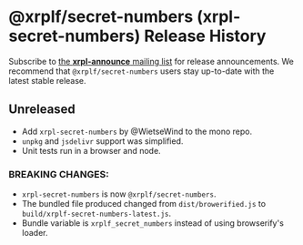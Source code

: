 # @xrplf/secret-numbers (xrpl-secret-numbers) Release History

Subscribe to [the **xrpl-announce** mailing list](https://groups.google.com/g/xrpl-announce) for release announcements. We recommend that `@xrplf/secret-numbers` users stay up-to-date with the latest stable release.

## Unreleased

- Add `xrpl-secret-numbers` by @WietseWind  to the mono repo.
- `unpkg` and `jsdelivr` support was simplified.
- Unit tests run in a browser and node.

### BREAKING CHANGES:
- `xrpl-secret-numbers` is now `@xrplf/secret-numbers`.
- The bundled file produced changed from  `dist/browerified.js` to `build/xrplf-secret-numbers-latest.js`.
- Bundle variable is `xrplf_secret_numbers` instead of using browserify's loader.
